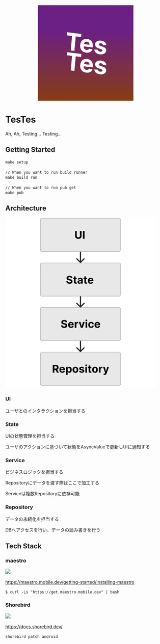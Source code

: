 <div align="center">
<img src="./assets/icon/ios_icon_1024.png" width="300">
</div>

# TesTes

Ah, Ah, Testing... Testing...

## Getting Started

```shell
make setup

// When you want to run build runner
make build run

// When you want to run pub get
make pub
```

## Architecture

![依存フロー](./docs/images/dependency.png)

### UI

ユーザとのインタラクションを担当する

### State

UIの状態管理を担当する

ユーザのアクションに基づいて状態をAsyncValueで更新しUIに通知する

### Service

ビジネスロジックを担当する

Repositoryにデータを渡す際はここで加工する

Serviceは複数Repositoryに依存可能

### Repository

データの永続化を担当する

DBへアクセスを行い、データの読み書きを行う

## Tech Stack

### maestro

<img src="https://559345148-files.gitbook.io/~/files/v0/b/gitbook-x-prod.appspot.com/o/spaces%2Fn5KVIOjVkVjYRyVWZ0yT%2Ficon%2FiWOlXXbwVTJ9BL1NdnUu%2Ficon-w-bg.svg?alt=media&token=db2884aa-e09e-4296-b8c7-ac8f1c709343" width="100">

https://maestro.mobile.dev/getting-started/installing-maestro

```shell
$ curl -Ls "https://get.maestro.mobile.dev" | bash
```

### Shorebird

<img src="https://shorebird.dev/open-graph.png" width="200">

https://docs.shorebird.dev/

```shell
shorebird patch android
```
